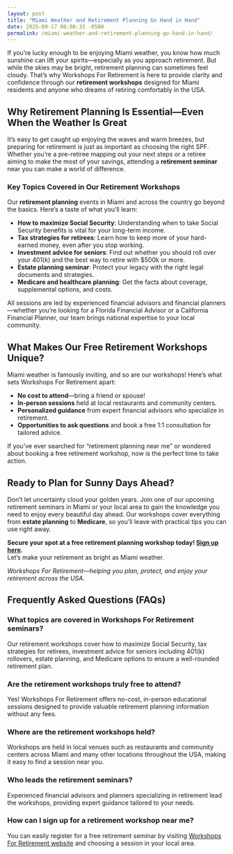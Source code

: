 ```yaml
---
layout: post
title: "Miami Weather and Retirement Planning Go Hand in Hand"
date: 2025-09-17 06:08:33 -0500
permalink: /miami-weather-and-retirement-planning-go-hand-in-hand/
---
```

If you’re lucky enough to be enjoying Miami weather, you know how much sunshine can lift your spirits—especially as you approach retirement. But while the skies may be bright, retirement planning can sometimes feel cloudy. That’s why Workshops For Retirement is here to provide clarity and confidence through our **retirement workshops** designed for Miami residents and anyone who dreams of retiring comfortably in the USA.

## Why Retirement Planning Is Essential—Even When the Weather Is Great

It’s easy to get caught up enjoying the waves and warm breezes, but preparing for retirement is just as important as choosing the right SPF. Whether you’re a pre-retiree mapping out your next steps or a retiree aiming to make the most of your savings, attending a **retirement seminar** near you can make a world of difference.

### Key Topics Covered in Our Retirement Workshops

Our **retirement planning** events in Miami and across the country go beyond the basics. Here’s a taste of what you’ll learn:

- **How to maximize Social Security**: Understanding when to take Social Security benefits is vital for your long-term income.
- **Tax strategies for retirees**: Learn how to keep more of your hard-earned money, even after you stop working.
- **Investment advice for seniors**: Find out whether you should roll over your 401(k) and the best way to retire with $500k or more.
- **Estate planning seminar**: Protect your legacy with the right legal documents and strategies.
- **Medicare and healthcare planning**: Get the facts about coverage, supplemental options, and costs.

All sessions are led by experienced financial advisors and financial planners—whether you’re looking for a Florida Financial Advisor or a California Financial Planner, our team brings national expertise to your local community.

## What Makes Our Free Retirement Workshops Unique?

Miami weather is famously inviting, and so are our workshops! Here’s what sets Workshops For Retirement apart:

- **No cost to attend**—bring a friend or spouse!
- **In-person sessions** held at local restaurants and community centers.
- **Personalized guidance** from expert financial advisors who specialize in retirement.
- **Opportunities to ask questions** and book a free 1:1 consultation for tailored advice.

If you’ve ever searched for “retirement planning near me” or wondered about booking a free retirement workshop, now is the perfect time to take action.

## Ready to Plan for Sunny Days Ahead?

Don’t let uncertainty cloud your golden years. Join one of our upcoming retirement seminars in Miami or your local area to gain the knowledge you need to enjoy every beautiful day ahead. Our workshops cover everything from **estate planning** to **Medicare**, so you’ll leave with practical tips you can use right away.

**Secure your spot at a free retirement planning workshop today! [Sign up here](https://workshopsforretirement.com/).**  
Let’s make your retirement as bright as Miami weather.

*Workshops For Retirement—helping you plan, protect, and enjoy your retirement across the USA.*

## Frequently Asked Questions (FAQs)

### What topics are covered in Workshops For Retirement seminars?  
Our retirement workshops cover how to maximize Social Security, tax strategies for retirees, investment advice for seniors including 401(k) rollovers, estate planning, and Medicare options to ensure a well-rounded retirement plan.

### Are the retirement workshops truly free to attend?  
Yes! Workshops For Retirement offers no-cost, in-person educational sessions designed to provide valuable retirement planning information without any fees.

### Where are the retirement workshops held?  
Workshops are held in local venues such as restaurants and community centers across Miami and many other locations throughout the USA, making it easy to find a session near you.

### Who leads the retirement seminars?  
Experienced financial advisors and planners specializing in retirement lead the workshops, providing expert guidance tailored to your needs.

### How can I sign up for a retirement workshop near me?  
You can easily register for a free retirement seminar by visiting [Workshops For Retirement website](https://workshopsforretirement.com/) and choosing a session in your local area.

<script type="application/ld+json">
{
  "@context": "https://schema.org",
  "@type": "BlogPosting",
  "headline": "Miami Weather and Retirement Planning Go Hand in Hand",
  "description": "Workshops For Retirement offers free, in-person retirement workshops in Miami and across the USA, covering Social Security, tax strategies, investment advice, estate planning, and Medicare options.",
  "author": {
    "@type": "Person",
    "name": "Workshops For Retirement"
  },
  "publisher": {
    "@type": "Person",
    "name": "Workshops For Retirement"
  },
  "mainEntityOfPage": {
    "@type": "WebPage",
    "@id": "https://workshopsforretirement.com/"
  },
  "datePublished": "2024-06-01",
  "dateModified": "2024-06-01"
}
</script>

<script type="application/ld+json">
{
  "@context": "https://schema.org",
  "@type": "FAQPage",
  "mainEntity": [
    {
      "@type": "Question",
      "name": "What topics are covered in Workshops For Retirement seminars?",
      "acceptedAnswer": {
        "@type": "Answer",
        "text": "Our retirement workshops cover how to maximize Social Security, tax strategies for retirees, investment advice for seniors including 401(k) rollovers, estate planning, and Medicare options to ensure a well-rounded retirement plan."
      }
    },
    {
      "@type": "Question",
      "name": "Are the retirement workshops truly free to attend?",
      "acceptedAnswer": {
        "@type": "Answer",
        "text": "Yes! Workshops For Retirement offers no-cost, in-person educational sessions designed to provide valuable retirement planning information without any fees."
      }
    },
    {
      "@type": "Question",
      "name": "Where are the retirement workshops held?",
      "acceptedAnswer": {
        "@type": "Answer",
        "text": "Workshops are held in local venues such as restaurants and community centers across Miami and many other locations throughout the USA, making it easy to find a session near you."
      }
    },
    {
      "@type": "Question",
      "name": "Who leads the retirement seminars?",
      "acceptedAnswer": {
        "@type": "Answer",
        "text": "Experienced financial advisors and planners specializing in retirement lead the workshops, providing expert guidance tailored to your needs."
      }
    },
    {
      "@type": "Question",
      "name": "How can I sign up for a retirement workshop near me?",
      "acceptedAnswer": {
        "@type": "Answer",
        "text": "You can easily register for a free retirement seminar by visiting Workshops For Retirement website and choosing a session in your local area."
      }
    }
  ]
}
</script>